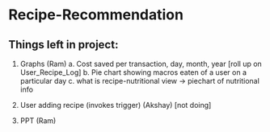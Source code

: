 # Recipe-Recommendation
## Things left in project:


1. Graphs (Ram)
a. Cost saved per transaction, day, month, year [roll up on User_Recipe_Log] 
b. Pie chart showing macros eaten of a user on a particular day
c. what is recipe-nutritional view -> piechart of nutritional info

2. User adding recipe (invokes trigger) (Akshay) [not doing]

3. PPT (Ram)
